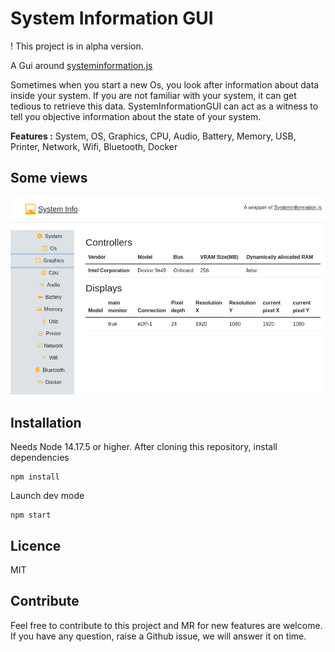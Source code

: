 # System Information GUI

! This project is in alpha version. 

A Gui around [systeminformation.js](https://systeminformation.io/)

Sometimes when you start a new Os, you look after information about data inside your system. If you are not familiar with your system, it can get tedious to retrieve this data. SystemInformationGUI can act as a witness to tell you objective information about the state of your system.

**Features :**
System, OS, Graphics, CPU, Audio, Battery, Memory, USB, Printer, Network, Wifi, Bluetooth, Docker

## Some views

![view1](./docs/systeminfo-view.png)

## Installation

Needs Node 14.17.5 or higher.
After cloning this repository, install dependencies

```
npm install
```

Launch dev mode
```
npm start
```


## Licence

MIT

## Contribute

Feel free to contribute to this project and MR for new features are welcome.
If you have any question, raise a Github issue, we will answer it on time.
